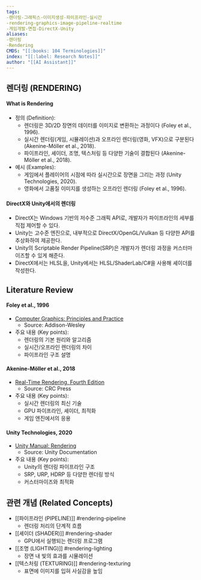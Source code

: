 ```yaml
---
tags:
-렌더링-그래픽스-이미지생성-파이프라인-실시간
-rendering-graphics-image-pipeline-realtime
-게임개발-면접-DirectX-Unity
aliases:
-렌더링
-Rendering
CMDS: "[[:books: 104 Terminologies]]"
index: "[[:label: Research Notes]]"
author: "[[AI Assistant]]"
---
```


## 렌더링 (RENDERING)

#### What is Rendering

- 정의 (Definition):
	- 렌더링은 3D/2D 장면의 데이터를 이미지로 변환하는 과정이다 (Foley et al., 1996).
	- 실시간 렌더링(게임, 시뮬레이션)과 오프라인 렌더링(영화, VFX)으로 구분된다 (Akenine-Möller et al., 2018).
	- 파이프라인, 셰이더, 조명, 텍스처링 등 다양한 기술이 결합된다 (Akenine-Möller et al., 2018).
- 예시 (Examples):
	- 게임에서 플레이어의 시점에 따라 실시간으로 장면을 그리는 과정 (Unity Technologies, 2020).
	- 영화에서 고품질 이미지를 생성하는 오프라인 렌더링 (Foley et al., 1996).

#### DirectX와 Unity에서의 렌더링
- DirectX는 Windows 기반의 저수준 그래픽 API로, 개발자가 파이프라인의 세부를 직접 제어할 수 있다.
- Unity는 고수준 엔진으로, 내부적으로 DirectX/OpenGL/Vulkan 등 다양한 API를 추상화하여 제공한다.
- Unity의 Scriptable Render Pipeline(SRP)은 개발자가 렌더링 과정을 커스터마이즈할 수 있게 해준다.
- DirectX에서는 HLSL을, Unity에서는 HLSL/ShaderLab/C#을 사용해 셰이더를 작성한다.

## Literature Review

#### Foley et al., 1996
- [Computer Graphics: Principles and Practice](https://dl.acm.org/doi/10.5555/551714)
	- Source: Addison-Wesley
- 주요 내용 (Key points):
	- 렌더링의 기본 원리와 알고리즘
	- 실시간/오프라인 렌더링의 차이
	- 파이프라인 구조 설명

#### Akenine-Möller et al., 2018
- [Real-Time Rendering, Fourth Edition](https://www.crcpress.com/Real-Time-Rendering-Fourth-Edition/Akenine-Moller-Haines-Hoffman/p/book/9781138627000)
	- Source: CRC Press
- 주요 내용 (Key points):
	- 실시간 렌더링의 최신 기술
	- GPU 파이프라인, 셰이더, 최적화
	- 게임 엔진에서의 응용

#### Unity Technologies, 2020
- [Unity Manual: Rendering](https://docs.unity3d.com/kr/2020.3/Manual/RenderingSection.html)
	- Source: Unity Documentation
- 주요 내용 (Key points):
	- Unity의 렌더링 파이프라인 구조
	- SRP, URP, HDRP 등 다양한 렌더링 방식
	- 커스터마이즈와 최적화

## 관련 개념 (Related Concepts)

- [[파이프라인 (PIPELINE)]] #rendering-pipeline
	- 렌더링 처리의 단계적 흐름
- [[셰이더 (SHADER)]] #rendering-shader
	- GPU에서 실행되는 렌더링 프로그램
- [[조명 (LIGHTING)]] #rendering-lighting
	- 장면 내 빛의 효과를 시뮬레이션
- [[텍스처링 (TEXTURING)]] #rendering-texturing
	- 표면에 이미지를 입혀 사실감을 높임 